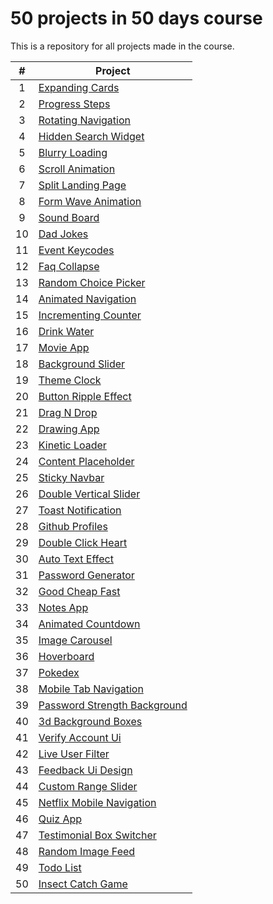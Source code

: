 # 50 projects in 50 days course

This is a repository for all projects made in the course.

|  #  | Project                                                                                                                          |
| :-: | -------------------------------------------------------------------------------------------------------------------------------- |
|  1  | [Expanding Cards](https://github.com/DeivissonLisboa/50-projects-in-50-days/tree/main/expanding-cards)                           |
|  2  | [Progress Steps](https://github.com/DeivissonLisboa/50-projects-in-50-days/tree/main/progress-steps)                             |
|  3  | [Rotating Navigation](https://github.com/DeivissonLisboa/50-projects-in-50-days/tree/main/rotating-navigation)                   |
|  4  | [Hidden Search Widget](https://github.com/DeivissonLisboa/50-projects-in-50-days/tree/main/hidden-search-widget)                 |
|  5  | [Blurry Loading](https://github.com/DeivissonLisboa/50-projects-in-50-days/tree/main/blurry-loading)                             |
|  6  | [Scroll Animation](https://github.com/DeivissonLisboa/50-projects-in-50-days/tree/main/scroll-animation)                         |
|  7  | [Split Landing Page](https://github.com/DeivissonLisboa/50-projects-in-50-days/tree/main/split-landing-page)                     |
|  8  | [Form Wave Animation](https://github.com/DeivissonLisboa/50-projects-in-50-days/tree/main/form-wave-animation)                   |
|  9  | [Sound Board](https://github.com/DeivissonLisboa/50-projects-in-50-days/tree/main/sound-board)                                   |
| 10  | [Dad Jokes](https://github.com/DeivissonLisboa/50-projects-in-50-days/tree/main/dad-jokes)                                       |
| 11  | [Event Keycodes](https://github.com/DeivissonLisboa/50-projects-in-50-days/tree/main/event-keycodes)                             |
| 12  | [Faq Collapse](https://github.com/DeivissonLisboa/50-projects-in-50-days/tree/main/faq-collapse)                                 |
| 13  | [Random Choice Picker](https://github.com/DeivissonLisboa/50-projects-in-50-days/tree/main/random-choice-picker)                 |
| 14  | [Animated Navigation](https://github.com/DeivissonLisboa/50-projects-in-50-days/tree/main/animated-navigation)                   |
| 15  | [Incrementing Counter](https://github.com/DeivissonLisboa/50-projects-in-50-days/tree/main/incrementing-counter)                 |
| 16  | [Drink Water](https://github.com/DeivissonLisboa/50-projects-in-50-days/tree/main/drink-water)                                   |
| 17  | [Movie App](https://github.com/DeivissonLisboa/50-projects-in-50-days/tree/main/movie-app)                                       |
| 18  | [Background Slider](https://github.com/DeivissonLisboa/50-projects-in-50-days/tree/main/background-slider)                       |
| 19  | [Theme Clock](https://github.com/DeivissonLisboa/50-projects-in-50-days/tree/main/theme-clock)                                   |
| 20  | [Button Ripple Effect](https://github.com/DeivissonLisboa/50-projects-in-50-days/tree/main/button-ripple-effect)                 |
| 21  | [Drag N Drop](https://github.com/DeivissonLisboa/50-projects-in-50-days/tree/main/drag-n-drop)                                   |
| 22  | [Drawing App](https://github.com/DeivissonLisboa/50-projects-in-50-days/tree/main/drawing-app)                                   |
| 23  | [Kinetic Loader](https://github.com/DeivissonLisboa/50-projects-in-50-days/tree/main/kinetic-css-loader)                         |
| 24  | [Content Placeholder](https://github.com/DeivissonLisboa/50-projects-in-50-days/tree/main/content-placeholder)                   |
| 25  | [Sticky Navbar](https://github.com/DeivissonLisboa/50-projects-in-50-days/tree/main/sticky-navbar)                               |
| 26  | [Double Vertical Slider](https://github.com/DeivissonLisboa/50-projects-in-50-days/tree/main/double-vertical-slider)             |
| 27  | [Toast Notification](https://github.com/DeivissonLisboa/50-projects-in-50-days/tree/main/toast-notification)                     |
| 28  | [Github Profiles](https://github.com/DeivissonLisboa/50-projects-in-50-days/tree/main/github-profiles)                           |
| 29  | [Double Click Heart](https://github.com/DeivissonLisboa/50-projects-in-50-days/tree/main/double-click-heart)                     |
| 30  | [Auto Text Effect](https://github.com/DeivissonLisboa/50-projects-in-50-days/tree/main/auto-text-effect)                         |
| 31  | [Password Generator](https://github.com/DeivissonLisboa/50-projects-in-50-days/tree/main/password-generator)                     |
| 32  | [Good Cheap Fast](https://github.com/DeivissonLisboa/50-projects-in-50-days/tree/main/good-cheap-fast-checkboxes)                |
| 33  | [Notes App](https://github.com/DeivissonLisboa/50-projects-in-50-days/tree/main/notes-app)                                       |
| 34  | [Animated Countdown](https://github.com/DeivissonLisboa/50-projects-in-50-days/tree/main/animated-countdown)                     |
| 35  | [Image Carousel](https://github.com/DeivissonLisboa/50-projects-in-50-days/tree/main/image-carousel)                             |
| 36  | [Hoverboard](https://github.com/DeivissonLisboa/50-projects-in-50-days/tree/main/hoverboard)                                     |
| 37  | [Pokedex](https://github.com/DeivissonLisboa/50-projects-in-50-days/tree/main/pokedex)                                           |
| 38  | [Mobile Tab Navigation](https://github.com/DeivissonLisboa/50-projects-in-50-days/tree/main/mobile-tab-navigation)               |
| 39  | [Password Strength Background](https://github.com/DeivissonLisboa/50-projects-in-50-days/tree/main/password-strength-background) |
| 40  | [3d Background Boxes](https://github.com/DeivissonLisboa/50-projects-in-50-days/tree/main/3d-background-boxes)                   |
| 41  | [Verify Account Ui](https://github.com/DeivissonLisboa/50-projects-in-50-days/tree/main/verify-account-ui)                       |
| 42  | [Live User Filter](https://github.com/DeivissonLisboa/50-projects-in-50-days/tree/main/live-user-filter)                         |
| 43  | [Feedback Ui Design](https://github.com/DeivissonLisboa/50-projects-in-50-days/tree/main/feedback-ui-design)                     |
| 44  | [Custom Range Slider](https://github.com/DeivissonLisboa/50-projects-in-50-days/tree/main/custom-range-slider)                   |
| 45  | [Netflix Mobile Navigation](https://github.com/DeivissonLisboa/50-projects-in-50-days/tree/main/netflix-navigation)              |
| 46  | [Quiz App](https://github.com/DeivissonLisboa/50-projects-in-50-days/tree/main/quiz-app)                                         |
| 47  | [Testimonial Box Switcher](https://github.com/DeivissonLisboa/50-projects-in-50-days/tree/main/testimonial-box-switcher)         |
| 48  | [Random Image Feed](https://github.com/DeivissonLisboa/50-projects-in-50-days/tree/main/random-image-feed)                       |
| 49  | [Todo List](https://github.com/DeivissonLisboa/50-projects-in-50-days/tree/main/todo-list)                                       |
| 50  | [Insect Catch Game](https://github.com/DeivissonLisboa/50-projects-in-50-days/tree/main/insect-catch-game)                       |
